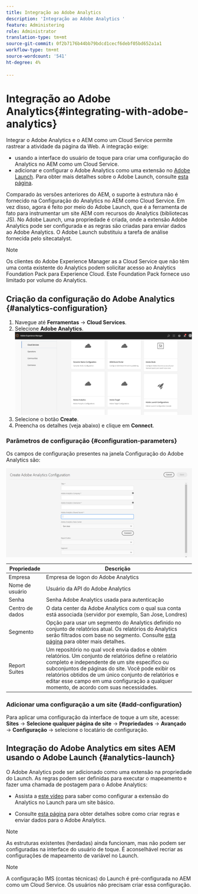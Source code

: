 ```yaml
---
title: Integração ao Adobe Analytics
description: 'Integração ao Adobe Analytics '
feature: Administering
role: Administrator
translation-type: tm+mt
source-git-commit: 0f2b7176b44bb79bdcd1cecf6debf05bd652a1a1
workflow-type: tm+mt
source-wordcount: '541'
ht-degree: 4%

---
```



# Integração ao Adobe Analytics{#integrating-with-adobe-analytics}

Integrar o Adobe Analytics e o AEM como um Cloud Service permite rastrear a atividade da página da Web. A integração exige:

* usando a interface do usuário de toque para criar uma configuração do Analytics no AEM como um Cloud Service.
* adicionar e configurar o Adobe Analytics como uma extensão no [Adobe Launch](#analytics-launch). Para obter mais detalhes sobre o Adobe Launch, consulte [esta página](https://docs.adobe.com/content/help/en/launch/using/intro/get-started/quick-start.html).

Comparado às versões anteriores do AEM, o suporte à estrutura não é fornecido na Configuração do Analytics no AEM como Cloud Service. Em vez disso, agora é feito por meio do Adobe Launch, que é a ferramenta de fato para instrumentar um site AEM com recursos do Analytics (bibliotecas JS). No Adobe Launch, uma propriedade é criada, onde a extensão Adobe Analytics pode ser configurada e as regras são criadas para enviar dados ao Adobe Analytics. O Adobe Launch substituiu a tarefa de análise fornecida pelo sitecatalyst.

>[!NOTE]
>
>Os clientes do Adobe Experience Manager as a Cloud Service que não têm uma conta existente do Analytics podem solicitar acesso ao Analytics Foundation Pack para Experience Cloud. Este Foundation Pack fornece uso limitado por volume do Analytics.

## Criação da configuração do Adobe Analytics {#analytics-configuration}

1. Navegue até **Ferramentas** → **Cloud Services**.
2. Selecione **Adobe Analytics**.
   ![Janela ](assets/analytics_screen2.png "do Adobe AnalyticsJanela do Adobe Analytics")
3. Selecione o botão **Create**.
4. Preencha os detalhes (veja abaixo) e clique em **Connect**.

### Parâmetros de configuração {#configuration-parameters}

Os campos de configuração presentes na janela Configuração do Adobe Analytics são:

![Parâmetros ](assets/properties_field1.png "de configuração")

| Propriedade | Descrição |
|---|---|
| Empresa | Empresa de logon do Adobe Analytics |
| Nome de usuário | Usuário da API do Adobe Analytics |
| Senha | Senha Adobe Analytics usada para autenticação |
| Centro de dados | O data center da Adobe Analytics com o qual sua conta está associada (servidor por exemplo, San Jose, Londres) |
| Segmento | Opção para usar um segmento do Analytics definido no conjunto de relatórios atual. Os relatórios do Analytics serão filtrados com base no segmento. Consulte [esta página](https://docs.adobe.com/content/help/en/analytics/components/segmentation/seg-overview.html) para obter mais detalhes. |
| Report Suites | Um repositório no qual você envia dados e obtém relatórios. Um conjunto de relatórios define o relatório completo e independente de um site específico ou subconjuntos de páginas do site. Você pode exibir os relatórios obtidos de um único conjunto de relatórios e editar esse campo em uma configuração a qualquer momento, de acordo com suas necessidades. |

### Adicionar uma configuração a um site {#add-configuration}

Para aplicar uma configuração da interface de toque a um site, acesse: **Sites** → **Selecione qualquer página de site** → **Propriedades** → **Avançado** → **Configuração** → selecione o locatário de configuração.

## Integração do Adobe Analytics em sites AEM usando o Adobe Launch {#analytics-launch}

O Adobe Analytics pode ser adicionado como uma extensão na propriedade do Launch. As regras podem ser definidas para executar o mapeamento e fazer uma chamada de postagem para o Adobe Analytics:

* Assista a [este vídeo](https://docs.adobe.com/content/help/en/analytics-learn/tutorials/implementation/via-adobe-launch/basic-configuration-of-the-analytics-launch-extension.html) para saber como configurar a extensão do Analytics no Launch para um site básico.

* Consulte [esta página](https://docs.adobe.com/content/help/en/core-services-learn/implementing-in-websites-with-launch/implement-solutions/analytics.html) para obter detalhes sobre como criar regras e enviar dados para o Adobe Analytics.

>[!NOTE]
>
>As estruturas existentes (herdadas) ainda funcionam, mas não podem ser configuradas na interface do usuário de toque. É aconselhável recriar as configurações de mapeamento de variável no Launch.

>[!NOTE]
>
>A configuração IMS (contas técnicas) do Launch é pré-configurada no AEM como um Cloud Service. Os usuários não precisam criar essa configuração.
